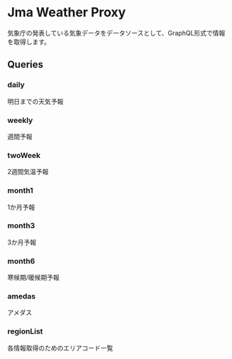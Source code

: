 # Jma Weather Proxy

気象庁の発表している気象データをデータソースとして、GraphQL形式で情報を取得します。

## Queries

### daily
明日までの天気予報

### weekly
週間予報

### twoWeek
2週間気温予報

### month1
1か月予報

### month3
3か月予報

### month6
寒候期/暖候期予報

### amedas
アメダス

### regionList
各情報取得のためのエリアコード一覧
